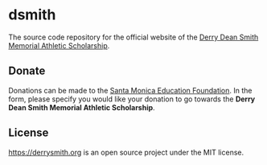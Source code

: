 # dsmith

The source code repository for the official website of the [Derry Dean Smith Memorial Athletic Scholarship][1].

## Donate

Donations can be made to the [Santa Monica Education Foundation][2]. In the form, please specify you would like your donation to go towards the **Derry Dean Smith Memorial Athletic Scholarship**.

## License

https://derrysmith.org is an open source project under the MIT license.

[1]: https://derrysmith.org
[2]: https://interland3.donorperfect.net/weblink/WebLink.aspx?name=E10328&id=19
